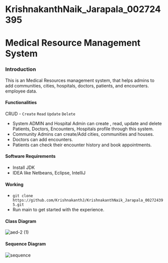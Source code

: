 # KrishnakanthNaik_Jarapala_002724395

# Medical Resource Management System

### Introduction

This is an Medical Resources management system, that helps admins to add communities, cities, hospitals, doctors, patients, and encounters. employee data.

#### Functionalities
 CRUD - `Create` `Read` `Update` `Delete`
 
 * System ADMIN and Hospital Admin can create , read, update and delete Patients, Doctors, Encounters, Hospitals profile through this system.
 * Community Admins can create/Add cities, communities and houses.
 * Doctors can add encounters.
 * Patients can check their encounter history and book appointments.
 
 #### Software Requirements
 - Install JDK
 - IDEA like Netbeans, Eclipse, IntelliJ
 
 #### Working
 - `git clone https://github.com/KrishnakanthJ/KrishnakanthNaik_Jarapala_002724395.git`
 - Run main to get started with the experience.


#### Class Diagram
![aed-2 (1)](https://user-images.githubusercontent.com/114713130/198927917-9dd21a4e-f046-4f6a-9145-045ec0041756.jpg)

#### Sequence Diagram
![sequence](https://user-images.githubusercontent.com/114713130/198927938-85bb5126-166f-4641-b249-918ea91976d3.jpg)
